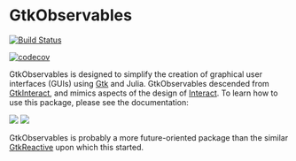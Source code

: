 # GtkObservables

[![Build Status](https://travis-ci.org/JuliaGizmos/GtkObservables.jl.svg?branch=master)](https://travis-ci.org/JuliaGizmos/GtkObservables.jl)

[![codecov](https://codecov.io/gh/JuliaGizmos/GtkObservables.jl/branch/master/graph/badge.svg)](https://codecov.io/gh/JuliaGizmos/GtkObservables.jl)

GtkObservables is designed to simplify the creation of graphical user interfaces (GUIs) using [Gtk](https://github.com/JuliaGraphics/Gtk.jl) and Julia.
GtkObservables descended from
[GtkInteract](https://github.com/jverzani/GtkInteract.jl), and mimics
aspects of the design of
[Interact](https://github.com/JuliaGizmos/Interact.jl). To learn how
to use this package, please see the documentation:

[![](https://img.shields.io/badge/docs-stable-blue.svg)](https://juliagizmos.github.io/GtkObservables.jl/stable)
[![](https://img.shields.io/badge/docs-latest-blue.svg)](https://juliagizmos.github.io/GtkObservables.jl/latest)

GtkObservables is probably a more future-oriented package than the similar [GtkReactive](https://github.com/JuliaGizmos/GtkReactive.jl) upon which this started.
